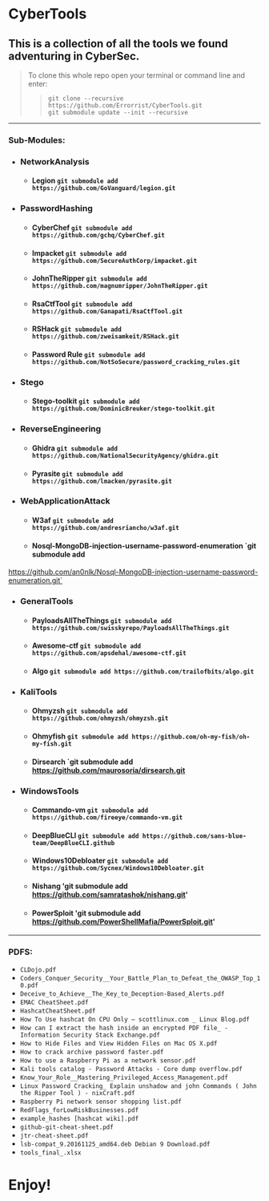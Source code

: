 # CyberTools #
## This is a collection of all the tools we found adventuring in CyberSec. ##
> To clone this whole repo open your terminal or command line and enter:  
>> `git clone --recursive https://github.com/Errorrist/CyberTools.git`   
>> `git submodule update --init --recursive`
---
### Sub-Modules: ### 
+ ### NetworkAnalysis ###
  + #### **Legion** `git submodule add https://github.com/GoVanguard/legion.git` #### 
+ ### PasswordHashing
  + #### **CyberChef** `git submodule add https://github.com/gchq/CyberChef.git`
  + #### **Impacket** `git submodule add https://github.com/SecureAuthCorp/impacket.git`
  + #### **JohnTheRipper** `git submodule add https://github.com/magnumripper/JohnTheRipper.git`
  + #### **RsaCtfTool** `git submodule add https://github.com/Ganapati/RsaCtfTool.git`
  + #### **RSHack** `git submodule add https://github.com/zweisamkeit/RSHack.git`
  + #### **Password Rule** `git submodule add https://github.com/NotSoSecure/password_cracking_rules.git`
+ ### Stego
  + #### **Stego-toolkit** `git submodule add https://github.com/DominicBreuker/stego-toolkit.git`
+ ### ReverseEngineering
  + #### **Ghidra** `git submodule add https://github.com/NationalSecurityAgency/ghidra.git`
  + #### **Pyrasite** `git submodule add https://github.com/lmacken/pyrasite.git`
+ ### WebApplicationAttack
  + #### **W3af** `git submodule add https://github.com/andresriancho/w3af.git`
  + #### **Nosql-MongoDB-injection-username-password-enumeration** `git submodule add 
https://github.com/an0nlk/Nosql-MongoDB-injection-username-password-enumeration.git`
+ ### GeneralTools
  + #### **PayloadsAllTheThings** `git submodule add https://github.com/swisskyrepo/PayloadsAllTheThings.git`
  + #### **Awesome-ctf** `git submodule add https://github.com/apsdehal/awesome-ctf.git`
  + #### **Algo** `git submodule add https://github.com/trailofbits/algo.git`
+ ### KaliTools
  + #### **Ohmyzsh** `git submodule add https://github.com/ohmyzsh/ohmyzsh.git`
  + #### **Ohmyfish** `git submodule add https://github.com/oh-my-fish/oh-my-fish.git`
  + #### **Dirsearch** `git submodule add https://github.com/maurosoria/dirsearch.git
+ ### WindowsTools
  + #### **Commando-vm** `git submodule add https://github.com/fireeye/commando-vm.git`
  + #### **DeepBlueCLI** `git submodule add https://github.com/sans-blue-team/DeepBlueCLI.github`
  + #### **Windows10Debloater** `git submodule add https://github.com/Sycnex/Windows10Debloater.git`
  + #### **Nishang** 'git submodule add https://github.com/samratashok/nishang.git'
  + #### **PowerSploit** 'git submodule add https://github.com/PowerShellMafia/PowerSploit.git'
---
### PDFS: ###  
+ `CLDojo.pdf`
+ `Coders_Conquer_Security__Your_Battle_Plan_to_Defeat_the_OWASP_Top_10.pdf`
+ `Deceive_to_Achieve__The_Key_to_Deception-Based_Alerts.pdf`
+ `EMAC CheatSheet.pdf`
+ `HashcatCheatSheet.pdf`
+ `How To Use hashcat On CPU Only – scottlinux.com _ Linux Blog.pdf`
+ `How can I extract the hash inside an encrypted PDF file_ - Information Security Stack Exchange.pdf`
+ `How to Hide Files and View Hidden Files on Mac OS X.pdf`
+ `How to crack archive password faster.pdf`
+ `How to use a Raspberry Pi as a network sensor.pdf`
+ `Kali tools catalog - Password Attacks - Core dump overflow.pdf`
+ `Know_Your_Role__Mastering_Privileged_Access_Management.pdf`
+ `Linux Password Cracking_ Explain unshadow and john Commands ( John the Ripper Tool ) - nixCraft.pdf`
+ `Raspberry Pi network sensor shopping list.pdf`
+ `RedFlags_forLowRiskBusinesses.pdf`
+ `example_hashes [hashcat wiki].pdf`
+ `github-git-cheat-sheet.pdf`
+ `jtr-cheat-sheet.pdf`
+ `lsb-compat_9.20161125_amd64.deb Debian 9 Download.pdf`
+ `tools_final_.xlsx`
# Enjoy!

